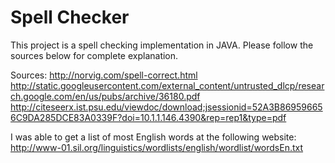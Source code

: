 Spell Checker
=============
This project is a spell checking implementation in JAVA. Please follow the sources below for complete explanation.

Sources:
http://norvig.com/spell-correct.html
http://static.googleusercontent.com/external_content/untrusted_dlcp/research.google.com/en/us/pubs/archive/36180.pdf
http://citeseerx.ist.psu.edu/viewdoc/download;jsessionid=52A3B869596656C9DA285DCE83A0339F?doi=10.1.1.146.4390&rep=rep1&type=pdf

I was able to get a list of most English words at the following website: 
http://www-01.sil.org/linguistics/wordlists/english/wordlist/wordsEn.txt


